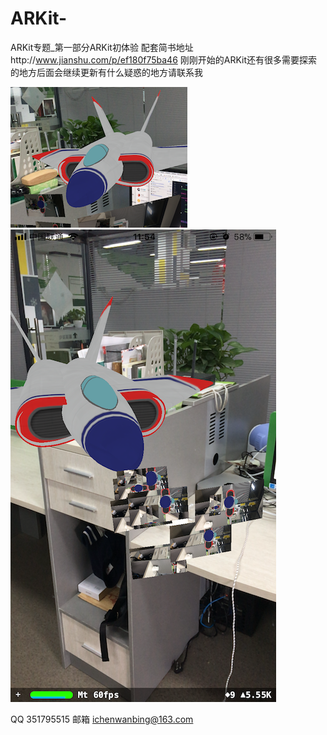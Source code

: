 # ARKit-
ARKit专题_第一部分ARKit初体验 配套简书地址http://www.jianshu.com/p/ef180f75ba46
刚刚开始的ARKit还有很多需要探索的地方后面会继续更新有什么疑惑的地方请联系我

![image](https://github.com/ichenwanbing/ARKit-/blob/master/IMG_1937.PNG)
![image](https://github.com/ichenwanbing/ARKit-/blob/master/IMG_1936.PNG)

QQ 351795515
邮箱 ichenwanbing@163.com


